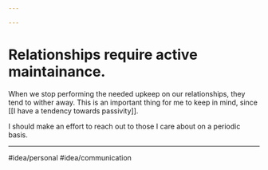 ```yaml
---

---
```

# Relationships require active maintainance.
When we stop performing the needed upkeep on our relationships, they tend to wither away. This is an important thing for me to keep in mind, since [[I have a tendency towards passivity]]. 

I should make an effort to reach out to those I care about on a periodic basis.

---
#idea/personal
#idea/communication 
